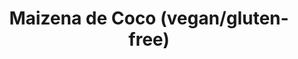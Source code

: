 ---
image:
title: Maizena de Coco (vegan/gluten-free)
description: velvety coconut pudding topped with mango-passion fruit sauce or cinnamon
price: '3.50'
available: true
menu_name: _our_menus/desserts.md
---